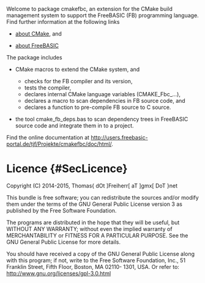 Welcome to package cmakefbc, an extension for the CMake build
management system to support the FreeBASIC (FB) programming language.
Find further information at the following links

- [about CMake](http://www.cmake.org), and

- [about FreeBASIC](http://www.freebasic.net)

The package includes

- CMake macros to extend the CMake system, and
  - checks for the FB compiler and its version,
  - tests the compiler,
  - declares internal CMake language variables (CMAKE_Fbc_...),
  - declares a macro to scan dependencies in FB source code, and
  - declares a function to pre-compile FB source to C source.

- the tool cmake_fb_deps.bas to scan dependency trees in FreeBASIC
  source code and integrate them in to a project.

Find the online documentation at
http://users.freebasic-portal.de/tjf/Projekte/cmakefbc/doc/html/.


Licence  {#SecLicence}
=======

Copyright (C) 2014-2015, Thomas{ dOt ]Freiherr[ aT ]gmx[ DoT }net

This bundle is free software; you can redistribute the sources and/or
modify them under the terms of the GNU General Public License version 3
as published by the Free Software Foundation.

The programs are distributed in the hope that they will be useful, but
WITHOUT ANY WARRANTY; without even the implied warranty of
MERCHANTABILITY or FITNESS FOR A PARTICULAR PURPOSE. See the GNU
General Public License for more details.

You should have received a copy of the GNU General Public License along
with this program; if not, write to the Free Software Foundation, Inc.,
51 Franklin Street, Fifth Floor, Boston, MA 02110- 1301, USA. Or refer
to: http://www.gnu.org/licenses/gpl-3.0.html

